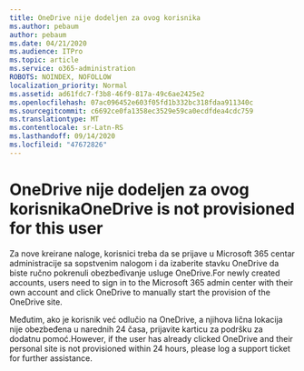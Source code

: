 ```yaml
---
title: OneDrive nije dodeljen za ovog korisnika
ms.author: pebaum
author: pebaum
ms.date: 04/21/2020
ms.audience: ITPro
ms.topic: article
ms.service: o365-administration
ROBOTS: NOINDEX, NOFOLLOW
localization_priority: Normal
ms.assetid: ad61fdc7-f3b8-46f9-817a-49c6ae2425e2
ms.openlocfilehash: 07ac096452e603f05fd1b332bc318fdaa911340c
ms.sourcegitcommit: c6692ce0fa1358ec3529e59ca0ecdfdea4cdc759
ms.translationtype: MT
ms.contentlocale: sr-Latn-RS
ms.lasthandoff: 09/14/2020
ms.locfileid: "47672826"
---
```

# <a name="onedrive-is-not-provisioned-for-this-user"></a><span data-ttu-id="5f37d-102">OneDrive nije dodeljen za ovog korisnika</span><span class="sxs-lookup"><span data-stu-id="5f37d-102">OneDrive is not provisioned for this user</span></span>

<span data-ttu-id="5f37d-103">Za nove kreirane naloge, korisnici treba da se prijave u Microsoft 365 centar administracije sa sopstvenim nalogom i da izaberite stavku OneDrive da biste ručno pokrenuli obezbeđivanje usluge OneDrive.</span><span class="sxs-lookup"><span data-stu-id="5f37d-103">For newly created accounts, users need to sign in to the Microsoft 365 admin center with their own account and click OneDrive to manually start the provision of the OneDrive site.</span></span>
  
<span data-ttu-id="5f37d-104">Međutim, ako je korisnik već odlučio na OneDrive, a njihova lična lokacija nije obezbeđena u narednih 24 časa, prijavite karticu za podršku za dodatnu pomoć.</span><span class="sxs-lookup"><span data-stu-id="5f37d-104">However, if the user has already clicked OneDrive and their personal site is not provisioned within 24 hours, please log a support ticket for further assistance.</span></span>
  

